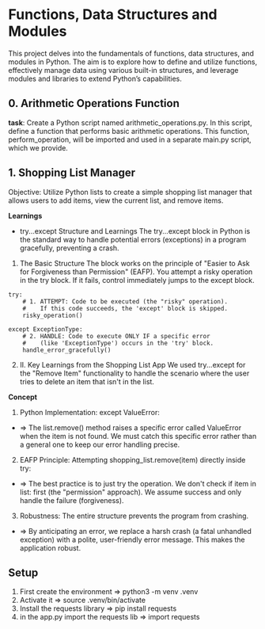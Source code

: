 # Functions, Data Structures and Modules

This project delves into the fundamentals of functions, data structures, and modules in Python. The aim is to explore how to define and utilize functions, effectively manage data using various built-in structures, and leverage modules and libraries to extend Python’s capabilities.

## 0. Arithmetic Operations Function
**task**:
Create a Python script named arithmetic_operations.py. In this script, define a function that performs basic arithmetic operations. This function, perform_operation, will be imported and used in a separate main.py script, which we provide.

## 1. Shopping List Manager
Objective: Utilize Python lists to create a simple shopping list manager that allows users to add items, view the current list, and remove items.

**Learnings**
- try...except Structure and Learnings
The try...except block in Python is the standard way to handle potential errors (exceptions) in a program gracefully, preventing a crash.

1. The Basic Structure
The block works on the principle of "Easier to Ask for Forgiveness than Permission" (EAFP). You attempt a risky operation in the try block. If it fails, control immediately jumps to the except block.
```
try:
    # 1. ATTEMPT: Code to be executed (the "risky" operation).
    #    If this code succeeds, the 'except' block is skipped.
    risky_operation()
    
except ExceptionType:
    # 2. HANDLE: Code to execute ONLY IF a specific error 
    #    (like 'ExceptionType') occurs in the 'try' block.
    handle_error_gracefully()
```
2. II. Key Learnings from the Shopping List App
We used try...except for the "Remove Item" functionality to handle the scenario where the user tries to delete an item that isn't in the list.

**Concept**
1. Python Implementation: except ValueError:
* => The list.remove() method raises a specific error called ValueError when the item is not found. We must catch this specific error rather than a general one to keep our error handling precise.

2. EAFP Principle: Attempting shopping_list.remove(item) directly inside try:
* => The best practice is to just try the operation. We don't check if item in list: first (the "permission" approach). We assume success and only handle the failure (forgiveness).

3. Robustness: The entire structure prevents the program from crashing.	
* => By anticipating an error, we replace a harsh crash (a fatal unhandled exception) with a polite, user-friendly error message. This makes the application robust.


## Setup
1. First create the environment
    => python3 -m venv .venv
2. Activate it
    => source .venv/bin/activate
3. Install the requests library
    => pip install requests
4. in the app.py import the requests lib
    => import requests